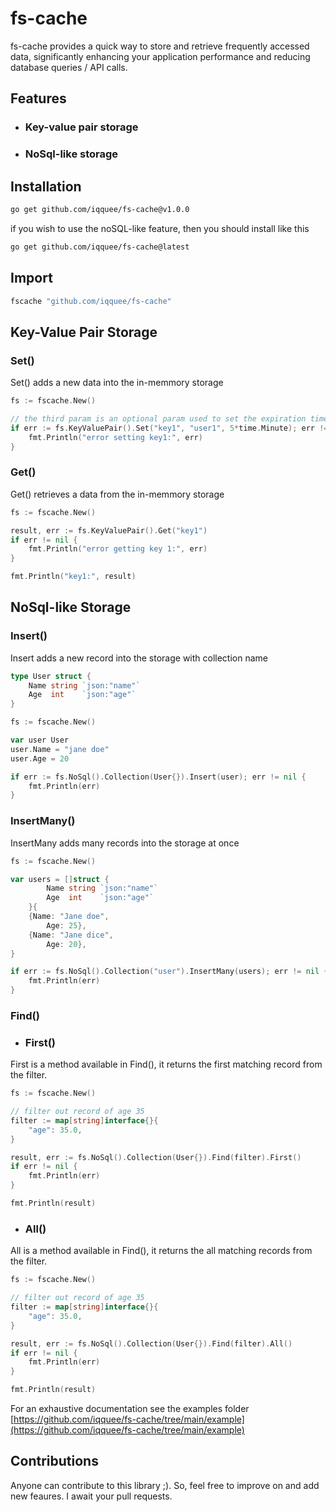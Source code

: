# fs-cache
fs-cache provides a quick way to store and retrieve frequently accessed data, significantly enhancing your application performance and reducing database queries / API calls.

## Features
- ### Key-value pair storage
- ### NoSql-like storage

## Installation
```sh
go get github.com/iqquee/fs-cache@v1.0.0 
```
if you wish to use the noSQL-like feature, then you should install like this
```sh
go get github.com/iqquee/fs-cache@latest
```

## Import
```sh
fscache "github.com/iqquee/fs-cache"
```

## Key-Value Pair Storage

### Set()
Set() adds a new data into the in-memmory storage
```go
fs := fscache.New()

// the third param is an optional param used to set the expiration time of the set data
if err := fs.KeyValuePair().Set("key1", "user1", 5*time.Minute); err != nil {
	fmt.Println("error setting key1:", err)
}
```

### Get()
Get() retrieves a data from the in-memmory storage
```go
fs := fscache.New()

result, err := fs.KeyValuePair().Get("key1")
if err != nil {
	fmt.Println("error getting key 1:", err)
}

fmt.Println("key1:", result)
```

## NoSql-like Storage

### Insert()
Insert adds a new record into the storage with collection name
```go
type User struct {
	Name string `json:"name"`
	Age  int    `json:"age"`
}
```
```go
fs := fscache.New()

var user User
user.Name = "jane doe" 
user.Age = 20

if err := fs.NoSql().Collection(User{}).Insert(user); err != nil {
	fmt.Println(err)
}
```
### InsertMany()
InsertMany adds many records into the storage at once
```go
fs := fscache.New()

var users = []struct {
		Name string `json:"name"`
		Age  int    `json:"age"`
	}{
	{Name: "Jane doe",
		Age: 25},
	{Name: "Jane dice",
		Age: 20},
}

if err := fs.NoSql().Collection("user").InsertMany(users); err != nil {
	fmt.Println(err)
}
```

### Find()
- ### First()
First is a method available in Find(), it returns the first matching record from the filter.
```go
fs := fscache.New()

// filter out record of age 35
filter := map[string]interface{}{
	"age": 35.0,
}

result, err := fs.NoSql().Collection(User{}).Find(filter).First()
if err != nil {
	fmt.Println(err)
}

fmt.Println(result)
```

- ### All()
All is a method available in Find(), it returns the all matching records from the filter.
```go
fs := fscache.New()

// filter out record of age 35
filter := map[string]interface{}{
	"age": 35.0,
}

result, err := fs.NoSql().Collection(User{}).Find(filter).All()
if err != nil {
	fmt.Println(err)
}

fmt.Println(result)
```

For an exhaustive documentation see the examples folder [https://github.com/iqquee/fs-cache/tree/main/example](https://github.com/iqquee/fs-cache/tree/main/example)

## Contributions
Anyone can contribute to this library ;). So, feel free to improve on and add new feaures. I await your pull requests.